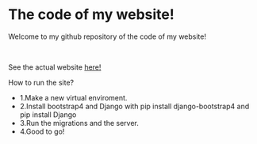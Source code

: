 <h1>The code of my website!</h1>
<p>Welcome to my github repository of the code of my website!</p>
<br>
<p>See the actual website <a href="https://shauryaservo.pythonanywhere.com" target="_blank">here!</a></p>
<p>How to run the site?</p>
<ul>
  <li>1.Make a new virtual enviroment.</li>
  <li>2.Install bootstrap4 and Django with pip install django-bootstrap4 and pip install Django</li>
  <li>3.Run the migrations and the server.</li>
  <li>4.Good to go!</li>
</ul>


<p></p>
